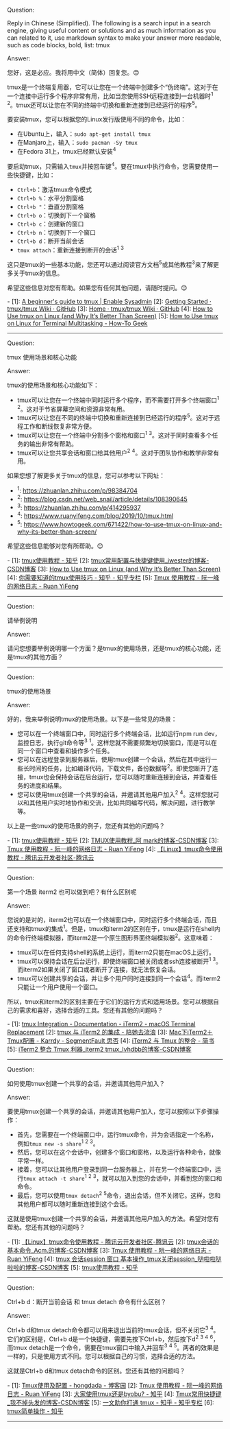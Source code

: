 Question:

Reply in Chinese (Simplified).
The following is a search input in a search engine, giving useful content or solutions and as much information as you can related to it, use markdown syntax to make your answer more readable, such as code blocks, bold, list:
tmux

Answer:

您好，这是必应。我将用中文（简体）回复您。😊

tmux是一个终端复用器，它可以让您在一个终端中创建多个“伪终端”。这对于在一个连接中运行多个程序非常有用，比如当您使用SSH远程连接到一台机器时<sup>1</sup> <sup>2</sup>。tmux还可以让您在不同的终端中切换和重新连接到已经运行的程序<sup>5</sup>。

要安装tmux，您可以根据您的Linux发行版使用不同的命令，比如：

- 在Ubuntu上，输入：`sudo apt-get install tmux`
- 在Manjaro上，输入：`sudo pacman -Sy tmux`
- 在Fedora 31上，tmux已经默认安装<sup>4</sup>

要启动tmux，只需输入`tmux`并按回车键<sup>4</sup>。要在tmux中执行命令，您需要使用一些快捷键，比如：

- `Ctrl+b`：激活tmux命令模式
- `Ctrl+b %`：水平分割窗格
- `Ctrl+b "`：垂直分割窗格
- `Ctrl+b o`：切换到下一个窗格
- `Ctrl+b c`：创建新的窗口
- `Ctrl+b n`：切换到下一个窗口
- `Ctrl+b d`：断开当前会话
- `tmux attach`：重新连接到断开的会话<sup>1</sup> <sup>3</sup>

这只是tmux的一些基本功能，您还可以通过阅读官方文档<sup>5</sup>或其他教程<sup>3</sup>来了解更多关于tmux的信息。

希望这些信息对您有帮助。如果您有任何其他问题，请随时提问。😊

\-
\[1]: [A beginner's guide to tmux | Enable Sysadmin](https://www.redhat.com/sysadmin/introduction-tmux-linux)
\[2]: [Getting Started · tmux/tmux Wiki · GitHub](https://github.com/tmux/tmux/wiki/Getting-Started)
\[3]: [Home · tmux/tmux Wiki · GitHub](https://github.com/tmux/tmux/wiki)
\[4]: [How to Use tmux on Linux (and Why It’s Better Than Screen)](https://www.howtogeek.com/671422/how-to-use-tmux-on-linux-and-why-its-better-than-screen/)
\[5]: [How to Use tmux on Linux for Terminal Multitasking - How-To Geek](https://www.howtogeek.com/devops/how-to-get-started-and-use-tmux/)

<hr/>

Question:

tmux 使用场景和核心功能

Answer:

tmux的使用场景和核心功能如下：

- tmux可以让您在一个终端中同时运行多个程序，而不需要打开多个终端窗口<sup>1</sup> <sup>2</sup>。这对于节省屏幕空间和资源非常有用。
- tmux可以让您在不同的终端中切换和重新连接到已经运行的程序<sup>5</sup>。这对于远程工作和断线恢复非常方便。
- tmux可以让您在一个终端中分割多个窗格和窗口<sup>1</sup> <sup>3</sup>。这对于同时查看多个任务的输出非常有帮助。
- tmux可以让您共享会话和窗口给其他用户<sup>2</sup> <sup>4</sup>。这对于团队协作和教学非常有用。

如果您想了解更多关于tmux的信息，您可以参考以下网址：

- <sup>1</sup>: https://zhuanlan.zhihu.com/p/98384704
- <sup>2</sup>: https://blog.csdn.net/web_snail/article/details/108390645
- <sup>3</sup>: https://zhuanlan.zhihu.com/p/414295937
- <sup>4</sup>: https://www.ruanyifeng.com/blog/2019/10/tmux.html
- <sup>5</sup>: https://www.howtogeek.com/671422/how-to-use-tmux-on-linux-and-why-its-better-than-screen/

希望这些信息能够对您有所帮助。😊

\-
\[1]: [tmux使用教程 - 知乎](https://zhuanlan.zhihu.com/p/98384704)
\[2]: [tmux常用配置与快捷键使用_iwester的博客-CSDN博客](https://blog.csdn.net/web_snail/article/details/108390645)
\[3]: [How to Use tmux on Linux (and Why It’s Better Than Screen)](https://www.howtogeek.com/671422/how-to-use-tmux-on-linux-and-why-its-better-than-screen/)
\[4]: [你需要知道的tmux使用技巧 - 知乎 - 知乎专栏](https://zhuanlan.zhihu.com/p/414295937)
\[5]: [Tmux 使用教程 - 阮一峰的网络日志 - Ruan YiFeng](https://www.ruanyifeng.com/blog/2019/10/tmux.html)

<hr/>

Question:

请举例说明

Answer:

请问您想要举例说明哪一个方面？是tmux的使用场景，还是tmux的核心功能，还是tmux的其他方面？


<hr/>

Question:

tmux的使用场景

Answer:

好的，我来举例说明tmux的使用场景。以下是一些常见的场景：

- 您可以在一个终端窗口中，同时运行多个终端会话，比如运行npm run dev，监控日志，执行git命令等<sup>3</sup> <sup>1</sup>。这样您就不需要频繁地切换窗口，而是可以在同一个窗口中查看和操作多个任务。
- 您可以在远程登录到服务器后，使用tmux创建一个会话，然后在其中运行一些长时间的任务，比如编译代码，下载文件，备份数据等<sup>2</sup>。即使您断开了连接，tmux也会保持会话在后台运行，您可以随时重新连接到会话，并查看任务的进度和结果。
- 您可以使用tmux创建一个共享的会话，并邀请其他用户加入<sup>2</sup> <sup>4</sup>。这样您就可以和其他用户实时地协作和交流，比如共同编写代码，解决问题，进行教学等。

以上是一些tmux的使用场景的例子，您还有其他的问题吗？

\-
\[1]: [tmux使用教程 - 知乎](https://zhuanlan.zhihu.com/p/98384704)
\[2]: [TMUX使用教程_阿 mark的博客-CSDN博客](https://blog.csdn.net/qq_43912191/article/details/123214679)
\[3]: [Tmux 使用教程 - 阮一峰的网络日志 - Ruan YiFeng](https://www.ruanyifeng.com/blog/2019/10/tmux.html)
\[4]: [【Linux】tmux命令使用教程 - 腾讯云开发者社区-腾讯云](https://cloud.tencent.com/developer/article/1730071)

<hr/>

Question:

第一个场景 iterm2 也可以做到吧？有什么区别呢

Answer:

您说的是对的，iterm2也可以在一个终端窗口中，同时运行多个终端会话，而且还支持和tmux的集成<sup>1</sup>。但是，tmux和iterm2的区别在于，tmux是运行在shell内的命令行终端模拟器，而iterm2是一个原生图形界面终端模拟器<sup>2</sup>。这意味着：

- tmux可以在任何支持shell的系统上运行，而iterm2只能在macOS上运行。
- tmux可以保持会话在后台运行，即使终端窗口被关闭或者ssh连接被断开<sup>1</sup> <sup>3</sup>。而iterm2如果关闭了窗口或者断开了连接，就无法恢复会话。
- tmux可以创建共享的会话，并让多个用户同时连接到同一个会话<sup>4</sup>。而iterm2只能让一个用户使用一个窗口。

所以，tmux和iterm2的区别主要在于它们的运行方式和适用场景。您可以根据自己的需求和喜好，选择合适的工具。您还有其他的问题吗？

\-
\[1]: [tmux Integration - Documentation - iTerm2 - macOS Terminal Replacement](https://iterm2.com/documentation-tmux-integration.html)
\[2]: [tmux 与 iTerm2 的集成 - 陪她去流浪](https://blog.twofei.com/883/)
\[3]: [Mac下iTerm2＋Tmux配置 - Karrdy - SegmentFault 思否](https://segmentfault.com/a/1190000003001555)
\[4]: [iTerm2 与 Tmux 的整合 - 简书](https://www.jianshu.com/p/f2e585453196)
\[5]: [iTerm2 整合 Tmux 利器_iterm2 tmux_lvhdbb的博客-CSDN博客](https://blog.csdn.net/lvhdbb/article/details/95035743)

<hr/>

Question:

如何使用tmux创建一个共享的会话，并邀请其他用户加入？

Answer:

要使用tmux创建一个共享的会话，并邀请其他用户加入，您可以按照以下步骤操作：

- 首先，您需要在一个终端窗口中，运行tmux命令，并为会话指定一个名称，例如`tmux new -s share`<sup>1</sup> <sup>2</sup> <sup>3</sup>。
- 然后，您可以在这个会话中，创建多个窗口和窗格，以及运行各种命令，就像平常一样。
- 接着，您可以让其他用户登录到同一台服务器上，并在另一个终端窗口中，运行`tmux attach -t share`<sup>1</sup> <sup>2</sup> <sup>3</sup>，就可以加入到您的会话中，并看到您的窗口和命令。
- 最后，您可以使用`tmux detach`<sup>2</sup> <sup>5</sup>命令，退出会话，但不关闭它。这样，您和其他用户都可以随时重新连接到这个会话。

这就是使用tmux创建一个共享的会话，并邀请其他用户加入的方法。希望对您有帮助。您还有其他的问题吗？

\-
\[1]: [【Linux】tmux命令使用教程 - 腾讯云开发者社区-腾讯云](https://cloud.tencent.com/developer/article/1730071)
\[2]: [tmux会话的基本命令_Acm.的博客-CSDN博客](https://blog.csdn.net/weixin_43187141/article/details/83792608)
\[3]: [Tmux 使用教程 - 阮一峰的网络日志 - Ruan YiFeng](https://www.ruanyifeng.com/blog/2019/10/tmux.html)
\[4]: [tmux 会话session 窗口 基本操作_tmux关闭session_哒啦啦哒啦啦的博客-CSDN博客](https://blog.csdn.net/sinat_41217818/article/details/121612992)
\[5]: [tmux使用教程 - 知乎](https://zhuanlan.zhihu.com/p/98384704)

<hr/>

Question:

Ctrl+b d：断开当前会话 和 tmux detach 命令有什么区别？

Answer:

Ctrl+b d和tmux detach命令都可以用来退出当前的tmux会话，但不关闭它<sup>3</sup> <sup>4</sup>。它们的区别是，Ctrl+b d是一个快捷键，需要先按下Ctrl+b，然后按下d<sup>2</sup> <sup>3</sup> <sup>4</sup> <sup>6</sup>，而tmux detach是一个命令，需要在tmux窗口中输入并回车<sup>3</sup> <sup>4</sup> <sup>5</sup>。两者的效果是一样的，只是使用方式不同。您可以根据自己的习惯，选择合适的方法。

这就是Ctrl+b d和tmux detach命令的区别。您还有其他的问题吗？

\-
\[1]: [Tmux使用及配置 - hongdada - 博客园](https://www.cnblogs.com/hongdada/p/13237260.html)
\[2]: [Tmux 使用教程 - 阮一峰的网络日志 - Ruan YiFeng](https://www.ruanyifeng.com/blog/2019/10/tmux.html)
\[3]: [大家使用tmux还是byobu? - 知乎](https://www.zhihu.com/question/347428244)
\[4]: [Tmux常用快捷键_我不掉头发的博客-CSDN博客](https://blog.csdn.net/a936687045/article/details/105217445)
\[5]: [一文助你打通 tmux - 知乎 - 知乎专栏](https://zhuanlan.zhihu.com/p/102546608)
\[6]: [tmux简单操作 - 知乎](https://zhuanlan.zhihu.com/p/146206679)

<hr/>

